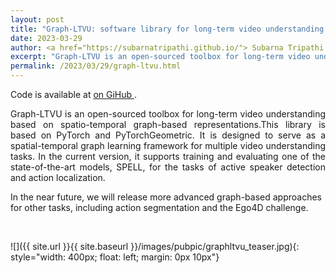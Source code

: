 ```yaml
---
layout: post
title: "Graph-LTVU: software library for long-term video understanding based on spatio-temporal graphs"
date: 2023-03-29
author: <a href="https://subarnatripathi.github.io/"> Subarna Tripathi </a>
excerpt: "Graph-LTVU is an open-sourced toolbox for long-term video understanding based on spatio-temporal graph-based representations."  
permalink: /2023/03/29/graph-ltvu.html
---
```


Code is available at <a href="https://github.com/IntelLabs/Graph-LTVU"> on GiHub </a>.

<p style='text-align: justify;'>
Graph-LTVU is an open-sourced toolbox for long-term video understanding based on spatio-temporal graph-based representations.This library is based on PyTorch and PyTorchGeometric. It is designed to serve as a spatial-temporal graph learning framework for multiple video understanding tasks. In the current version, it supports training and evaluating one of the state-of-the-art models, SPELL, for the tasks of active speaker detection and action localization.

In the near future, we will release more advanced graph-based approaches for other tasks, including action segmentation and the Ego4D challenge. 


<br>

![]({{ site.url }}{{ site.baseurl }}/images/pubpic/graphltvu_teaser.jpg){: style="width: 400px; float: left; margin: 0px 10px"} 



</p>






